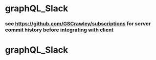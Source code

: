 # graphQL_Slack

### see https://github.com/GSCrawley/subscriptions for server commit history before integrating with client
    
# graphQL_Slack
